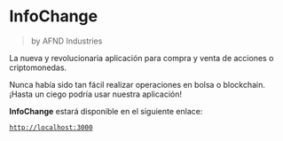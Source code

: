 # InfoChange
> by AFND Industries

La nueva y revolucionaria aplicación para compra y venta
de acciones o criptomonedas. 

Nunca había sido tan fácil realizar
operaciones en bolsa o blockchain. ¡Hasta un ciego podría
usar nuestra aplicación!

**InfoChange** estará disponible en el siguiente enlace:

[``http://localhost:3000``](http://localhost:3000)
